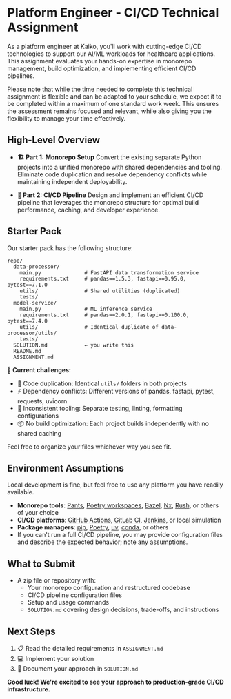 # Platform Engineer - CI/CD Technical Assignment

As a platform engineer at Kaiko, you'll work with cutting-edge CI/CD technologies to support our AI/ML workloads for healthcare applications. This assignment evaluates your hands-on expertise in monorepo management, build optimization, and implementing efficient CI/CD pipelines.

Please note that while the time needed to complete this technical assignment is flexible and can be adapted to your schedule, we expect it to be completed within a maximum of one standard work week. This ensures the assessment remains focused and relevant, while also giving you the flexibility to manage your time effectively.

## High-Level Overview

- **🏗️ Part 1: Monorepo Setup**
  Convert the existing separate Python projects into a unified monorepo with shared dependencies and tooling. Eliminate code duplication and resolve dependency conflicts while maintaining independent deployability.

- **🚀 Part 2: CI/CD Pipeline**
  Design and implement an efficient CI/CD pipeline that leverages the monorepo structure for optimal build performance, caching, and developer experience.

## Starter Pack

Our starter pack has the following structure:

```
repo/
  data-processor/
    main.py              # FastAPI data transformation service
    requirements.txt     # pandas==1.5.3, fastapi==0.95.0, pytest==7.1.0
    utils/               # Shared utilities (duplicated)
    tests/
  model-service/
    main.py              # ML inference service
    requirements.txt     # pandas==2.0.1, fastapi==0.100.0, pytest==7.4.0
    utils/               # Identical duplicate of data-processor/utils/
    tests/
  SOLUTION.md            ← you write this
  README.md
  ASSIGNMENT.md
```

**🎯 Current challenges:**
- 🔄 Code duplication: Identical `utils/` folders in both projects
- ⚡ Dependency conflicts: Different versions of pandas, fastapi, pytest, requests, uvicorn
- 🔧 Inconsistent tooling: Separate testing, linting, formatting configurations
- 📦 No build optimization: Each project builds independently with no shared caching

Feel free to organize your files whichever way you see fit.

## Environment Assumptions

Local development is fine, but feel free to use any platform you have readily available.

- **Monorepo tools**: [Pants](https://www.pantsbuild.org/), [Poetry workspaces](https://python-poetry.org/docs/managing-dependencies/#dependency-groups), [Bazel](https://bazel.build/), [Nx](https://nx.dev/), [Rush](https://rushjs.io/), or others of your choice
- **CI/CD platforms**: [GitHub Actions](https://docs.github.com/en/actions), [GitLab CI](https://docs.gitlab.com/ee/ci/), [Jenkins](https://www.jenkins.io/), or local simulation
- **Package managers**: [pip](https://pip.pypa.io/), [Poetry](https://python-poetry.org/), [uv](https://github.com/astral-sh/uv), [conda](https://docs.conda.io/), or others
- If you can't run a full CI/CD pipeline, you may provide configuration files and describe the expected behavior; note any assumptions.

## What to Submit

- A zip file or repository with:
  - Your monorepo configuration and restructured codebase
  - CI/CD pipeline configuration files
  - Setup and usage commands
  - `SOLUTION.md` covering design decisions, trade-offs, and instructions

## Next Steps

1. 📋 Read the detailed requirements in `ASSIGNMENT.md`
2. 💻 Implement your solution
3. 📝 Document your approach in `SOLUTION.md`

**Good luck! We're excited to see your approach to production-grade CI/CD infrastructure.**
